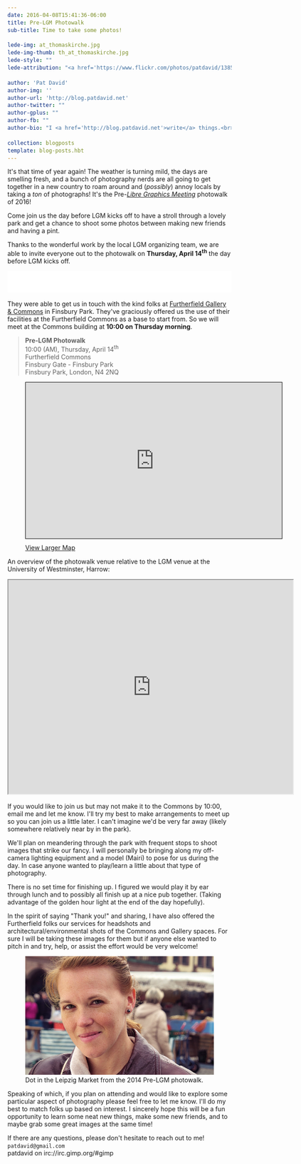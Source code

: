 ```yaml
---
date: 2016-04-08T15:41:36-06:00
title: Pre-LGM Photowalk
sub-title: Time to take some photos!

lede-img: at_thomaskirche.jpg
lede-img-thumb: th_at_thomaskirche.jpg
lede-style: ""
lede-attribution: "<a href='https://www.flickr.com/photos/patdavid/13855619523'>At Thomaskirche</a> by Pat David <span class='cc'><a href='https://creativecommons.org/licenses/by-sa/2.0/'>cba</a></span>"

author: 'Pat David'
author-img: ''
author-url: 'http://blog.patdavid.net'
author-twitter: ""
author-gplus: ""
author-fb: ""
author-bio: "I <a href='http://blog.patdavid.net'>write</a> things.<br>I <a href='http://www.flickr.com/photos/patdavid'>photograph</a> things.<br>Sometimes they <a href='https://pixls.us'>meet</a>."

collection: blogposts 
template: blog-posts.hbt
---
```


It's that time of year again!  The weather is turning mild, the days are smelling fresh, and a bunch of photography nerds are all going to get together in a new country to roam around and (_possibly_) annoy locals by taking a _ton_ of photographs! It's the Pre-[_Libre Graphics Meeting_][lgm2016] photowalk of 2016!

[lgm2016]: http://www.libregraphicsmeeting.org/2016/

Come join us the day before LGM kicks off to have a stroll through a lovely park and get a chance to shoot some photos between making new friends and having a pint. 

<!-- more -->

Thanks to the wonderful work by the local LGM organizing team, we are able to invite everyone out to the photowalk on **Thursday, April 14<sup>th</sup>** the day before LGM kicks off.

<a href='http://www.furtherfield.org/gallery/about'>
<img src='furtherfield_header.png' alt='Furtherfield Logo' style='background-color: #D3DBD5;'>
</a>

They were able to get us in touch with the kind folks at [Furtherfield Gallery & Commons][furtherfield] in Finsbury Park.  They've graciously offered us the use of their facilities at the Furtherfield Commons as a base to start from.  So we will meet at the Commons building at **10:00 on Thursday morning**.

[furtherfield]: http://www.furtherfield.org/gallery/visit

> __Pre-LGM Photowalk__  
> 10:00 (AM), Thursday, April 14<sup>th</sup>  
> Furtherfield Commons  
> Finsbury Gate - Finsbury Park  
> Finsbury Park, London, N4 2NQ

<figure>
<iframe width="576" height="350" frameborder="0" scrolling="no" marginheight="0" marginwidth="0" src="https://www.openstreetmap.org/export/embed.html?bbox=-0.10637909173965454%2C51.56489127967849%2C-0.1036781072616577%2C51.566525239509325&amp;layer=mapnik&amp;marker=51.56570826693375%2C-0.10502859950065613" style="border: 1px solid black"></iframe>
<figcaption style='margin-top: 0.5rem;'>
<a href="http://www.openstreetmap.org/?mlat=51.56571&amp;mlon=-0.10503#map=19/51.56571/-0.10503">View Larger Map</a>
</figcaption>
</figure>

An overview of the photowalk venue relative to the LGM venue at the University of Westminster, Harrow:

<iframe src="https://www.google.com/maps/d/embed?mid=zYKepeQNftPo.koxL6CFw1nPk" width="640" height="480"></iframe>

If you would like to join us but may not make it to the Commons by 10:00, email me and let me know.  I'll try my best to make arrangements to meet up so you can join us a little later.  I can't imagine we'd be very far away (likely somewhere relatively near by in the park).

We'll plan on meandering through the park with frequent stops to shoot images that strike our fancy.  I will personally be bringing along my off-camera lighting equipment and a model (Mairi) to pose for us during the day.  In case anyone wanted to play/learn a little about that type of photography.

There is no set time for finishing up.  I figured we would play it by ear through lunch and to possibly all finish up at a nice pub together. (Taking advantage of the golden hour light at the end of the day hopefully).

In the spirit of saying "Thank you!" and sharing, I have also offered the Furtherfield folks our services for headshots and architectural/environmental shots of the Commons and Gallery spaces.  For sure I will be taking these images for them but if anyone else wanted to pitch in and try, help, or assist the effort would be very welcome!

<figure>
<img src='dot-leipzig-market.jpg' alt='Dot in the Leipzig Market, 2014'>
<figcaption>
Dot in the Leipzig Market from the 2014 Pre-LGM photowalk.
</figcaption>
</figure>

Speaking of which, if you plan on attending and would like to explore some particular aspect of photography please feel free to let me know.  I'll do my best to match folks up based on interest.  I sincerely hope this will be a fun opportunity to learn some neat new things, make some new friends, and to maybe grab some great images at the same time!

If there are any questions, please don't hesitate to reach out to me!  
`patdavid@gmail.com`   
patdavid on irc://irc.gimp.org/#gimp


